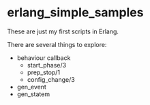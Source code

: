 # erlang_simple_samples

These are just my first scripts in Erlang.


There are several things to explore:
- behaviour callback
    - start_phase/3
    - prep_stop/1
    - config_change/3
- gen_event
- gen_statem
